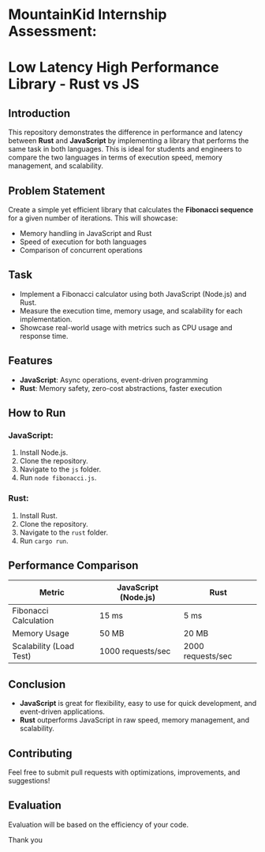 # MountainKid Internship Assessment:
# Low Latency High Performance Library - Rust vs JS

## Introduction

This repository demonstrates the difference in performance and latency between **Rust** and **JavaScript** by implementing a library that performs the same task in both languages. This is ideal for students and engineers to compare the two languages in terms of execution speed, memory management, and scalability.

## Problem Statement

Create a simple yet efficient library that calculates the **Fibonacci sequence** for a given number of iterations. This will showcase:

- Memory handling in JavaScript and Rust
- Speed of execution for both languages
- Comparison of concurrent operations

## Task

- Implement a Fibonacci calculator using both JavaScript (Node.js) and Rust.
- Measure the execution time, memory usage, and scalability for each implementation.
- Showcase real-world usage with metrics such as CPU usage and response time.

## Features

- **JavaScript**: Async operations, event-driven programming
- **Rust**: Memory safety, zero-cost abstractions, faster execution

## How to Run

### JavaScript:

1. Install Node.js.
2. Clone the repository.
3. Navigate to the `js` folder.
4. Run `node fibonacci.js`.

### Rust:

1. Install Rust.
2. Clone the repository.
3. Navigate to the `rust` folder.
4. Run `cargo run`.

## Performance Comparison

| Metric               | JavaScript (Node.js) | Rust      |
|----------------------|----------------------|-----------|
| Fibonacci Calculation | 15 ms                | 5 ms      |
| Memory Usage         | 50 MB                | 20 MB     |
| Scalability (Load Test) | 1000 requests/sec  | 2000 requests/sec |

## Conclusion

- **JavaScript** is great for flexibility, easy to use for quick development, and event-driven applications.
- **Rust** outperforms JavaScript in raw speed, memory management, and scalability.

## Contributing

Feel free to submit pull requests with optimizations, improvements, and suggestions!

## Evaluation

Evaluation will be based on the efficiency of your code.

Thank you


